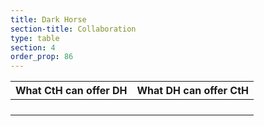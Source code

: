 ```yaml
---
title: Dark Horse
section-title: Collaboration
type: table 
section: 4
order_prop: 86
---
```

<table class="dark-horse">
  <thead>
    <th>What CtH can offer DH</th>
    <th>What DH can offer CtH</th>
  </thead>
  <tbody>
      <td></td>
      <td></td>
    </tr>
    <tr>
      <td></td>
      <td></td>
    </tr>
    <tr>
      <td></td>
      <td></td>
    </tr>
    <tr>
      <td></td>
      <td></td>
    </tr>
  </tbody>
</table>


